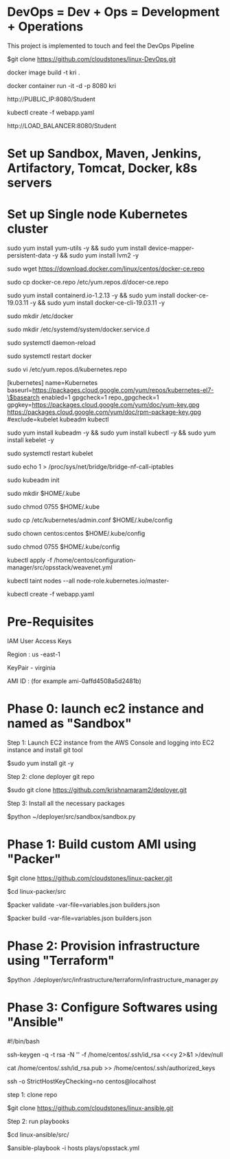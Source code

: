 # DevOps    =  Dev  +  Ops   =   Development + Operations
 
This project is implemented to touch and feel the DevOps Pipeline

$git clone https://github.com/cloudstones/linux-DevOps.git

docker image build -t kri .

docker container run -it -d -p 8080 kri

http://PUBLIC_IP:8080/Student

kubectl create -f webapp.yaml

http://LOAD_BALANCER:8080/Student

# Set up Sandbox, Maven, Jenkins, Artifactory, Tomcat, Docker, k8s servers

# Set up Single node Kubernetes cluster

sudo yum install yum-utils -y && sudo yum install device-mapper-persistent-data -y && sudo yum install lvm2 -y

sudo wget  https://download.docker.com/linux/centos/docker-ce.repo 

sudo cp docker-ce.repo /etc/yum.repos.d/docer-ce.repo

sudo yum install containerd.io-1.2.13 -y && sudo yum install docker-ce-19.03.11 -y && sudo yum install docker-ce-cli-19.03.11 -y

sudo mkdir /etc/docker

sudo mkdir /etc/systemd/system/docker.service.d

sudo systemctl daemon-reload

sudo systemctl restart docker

sudo vi /etc/yum.repos.d/kubernetes.repo

[kubernetes]
name=Kubernetes
baseurl=https://packages.cloud.google.com/yum/repos/kubernetes-el7-\$basearch
enabled=1
gpgcheck=1
repo_gpgcheck=1
gpgkey=https://packages.cloud.google.com/yum/doc/yum-key.gpg https://packages.cloud.google.com/yum/doc/rpm-package-key.gpg
#exclude=kubelet kubeadm kubectl


sudo yum install kubeadm -y && sudo yum install kubectl -y && sudo yum install kebelet -y

sudo systemctl restart kubelet

sudo echo 1 >  /proc/sys/net/bridge/bridge-nf-call-iptables

sudo kubeadm init

sudo mkdir $HOME/.kube

sudo chmod 0755 $HOME/.kube

sudo cp /etc/kubernetes/admin.conf $HOME/.kube/config

sudo chown centos:centos $HOME/.kube/config

sudo chmod 0755 $HOME/.kube/config

kubectl apply -f  /home/centos/configuration-manager/src/opsstack/weavenet.yml

kubectl taint nodes --all node-role.kubernetes.io/master-

kubectl create -f webapp.yaml


# Pre-Requisites
IAM User Access Keys

Region : us -east-1

KeyPair - virginia

AMI ID : (for example ami-0affd4508a5d2481b)



# Phase 0: launch ec2 instance and named as "Sandbox"

Step 1: Launch EC2 instance from the AWS Console and logging into EC2 instance and install git tool

$sudo yum install git -y

Step 2: clone deployer git repo

$sudo git clone https://github.com/krishnamaram2/deployer.git

Step 3: Install all the necessary packages  

$python ~/deployer/src/sandbox/sandbox.py


# Phase 1: Build custom AMI using "Packer"

$git clone https://github.com/cloudstones/linux-packer.git

$cd linux-packer/src

$packer validate -var-file=variables.json builders.json

$packer build -var-file=variables.json builders.json


# Phase 2: Provision infrastructure using "Terraform"

$python ./deployer/src/infrastructure/terraform/infrastructure_manager.py


# Phase 3: Configure Softwares using "Ansible" 

#!/bin/bash

ssh-keygen -q -t rsa -N '' -f /home/centos/.ssh/id_rsa <<<y 2>&1 >/dev/null

cat /home/centos/.ssh/id_rsa.pub >> /home/centos/.ssh/authorized_keys

ssh -o StrictHostKeyChecking=no centos@localhost

step 1: clone repo

$git clone https://github.com/cloudstones/linux-ansible.git

Step 2: run playbooks

$cd linux-ansible/src/

$ansible-playbook -i hosts plays/opsstack.yml
